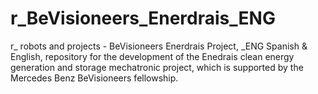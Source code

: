 # r_BeVisioneers_Enerdrais_ENG
r_ robots and projects - BeVisioneers Enerdrais Project, _ENG Spanish &amp; English, repository for the development of the Enedrais clean energy generation and storage mechatronic project, which is supported by the Mercedes Benz BeVisioneers fellowship.

